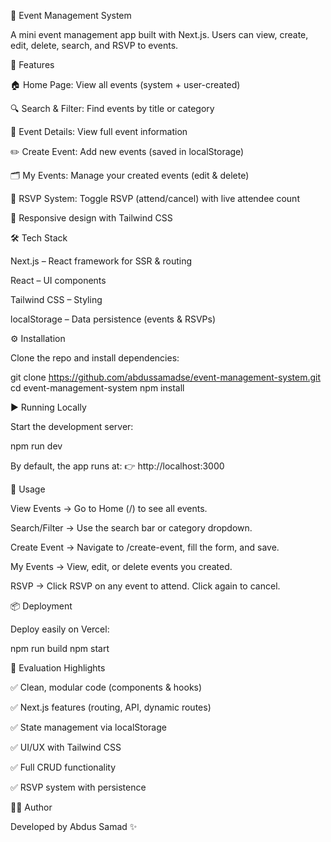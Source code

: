 🎉 Event Management System

A mini event management app built with Next.js.
Users can view, create, edit, delete, search, and RSVP to events.


🚀 Features

🏠 Home Page: View all events (system + user-created)

🔍 Search & Filter: Find events by title or category

📄 Event Details: View full event information

✏️ Create Event: Add new events (saved in localStorage)

🗂 My Events: Manage your created events (edit & delete)

🙋 RSVP System: Toggle RSVP (attend/cancel) with live attendee count

🎨 Responsive design with Tailwind CSS


🛠 Tech Stack

Next.js
 – React framework for SSR & routing

React
 – UI components

Tailwind CSS
 – Styling

localStorage – Data persistence (events & RSVPs)


⚙️ Installation

Clone the repo and install dependencies:

git clone https://github.com/abdussamadse/event-management-system.git
cd event-management-system
npm install


▶️ Running Locally

Start the development server:

npm run dev


By default, the app runs at:
👉 http://localhost:3000


🔧 Usage

View Events → Go to Home (/) to see all events.

Search/Filter → Use the search bar or category dropdown.

Create Event → Navigate to /create-event, fill the form, and save.

My Events → View, edit, or delete events you created.

RSVP → Click RSVP on any event to attend. Click again to cancel.


📦 Deployment

Deploy easily on Vercel:

npm run build
npm start


📝 Evaluation Highlights

✅ Clean, modular code (components & hooks)

✅ Next.js features (routing, API, dynamic routes)

✅ State management via localStorage

✅ UI/UX with Tailwind CSS

✅ Full CRUD functionality

✅ RSVP system with persistence


👨‍💻 Author

Developed by Abdus Samad ✨
